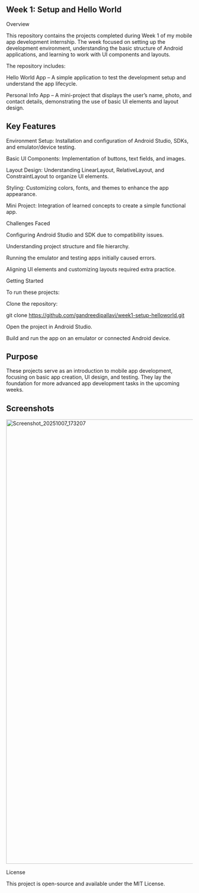 ## Week 1: Setup and Hello World
Overview

This repository contains the projects completed during Week 1 of my mobile app development internship. The week focused on setting up the development environment, understanding the basic structure of Android applications, and learning to work with UI components and layouts.

The repository includes:

Hello World App – A simple application to test the development setup and understand the app lifecycle.

Personal Info App – A mini-project that displays the user’s name, photo, and contact details, demonstrating the use of basic UI elements and layout design.

## Key Features

Environment Setup: Installation and configuration of Android Studio, SDKs, and emulator/device testing.

Basic UI Components: Implementation of buttons, text fields, and images.

Layout Design: Understanding LinearLayout, RelativeLayout, and ConstraintLayout to organize UI elements.

Styling: Customizing colors, fonts, and themes to enhance the app appearance.

Mini Project: Integration of learned concepts to create a simple functional app.

Challenges Faced

Configuring Android Studio and SDK due to compatibility issues.

Understanding project structure and file hierarchy.

Running the emulator and testing apps initially caused errors.

Aligning UI elements and customizing layouts required extra practice.

Getting Started

To run these projects:

Clone the repository:

git clone https://github.com/gandreedipallavi/week1-setup-helloworld.git


Open the project in Android Studio.

Build and run the app on an emulator or connected Android device.

## Purpose

These projects serve as an introduction to mobile app development, focusing on basic app creation, UI design, and testing. They lay the foundation for more advanced app development tasks in the upcoming weeks.

## Screenshots


<img width="680" height="1200" alt="Screenshot_20251007_173207" src="https://github.com/user-attachments/assets/3fdc5ebb-3dc0-4e2a-947e-6ca45bc703c5" />


License

This project is open-source and available under the MIT License.
